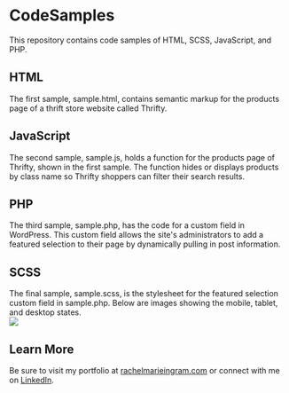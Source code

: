 # CodeSamples
This repository contains code samples of HTML, SCSS, JavaScript, and PHP.

<h2>HTML</h2>
The first sample, sample.html, contains semantic markup for the products page of a thrift store website called Thrifty.

<h2>JavaScript</h2>
The second sample, sample.js, holds a function for the products page of Thrifty, shown in the first sample. The function hides or displays products by class name so Thrifty shoppers can filter their search results.<br/>

<h2>PHP</h2>
The third sample, sample.php, has the code for a custom field in WordPress. This custom field allows the site's administrators to add a featured selection to their page by dynamically pulling in post information. 

<h2>SCSS</h2>
The final sample, sample.scss, is the stylesheet for the featured selection custom field in sample.php. Below are images showing the mobile, tablet, and desktop states. <br/>
<img src="https://github.com/rachelingram/codesamples/images/mobile.png" />

<h2>Learn More</h2>
Be sure to visit my portfolio at <a href="https://rachelmarieingram.com/">rachelmarieingram.com</a> or connect with me on <a href="https://www.linkedin.com/in/rachel-ingram-6a12b91ba/">LinkedIn</a>.
